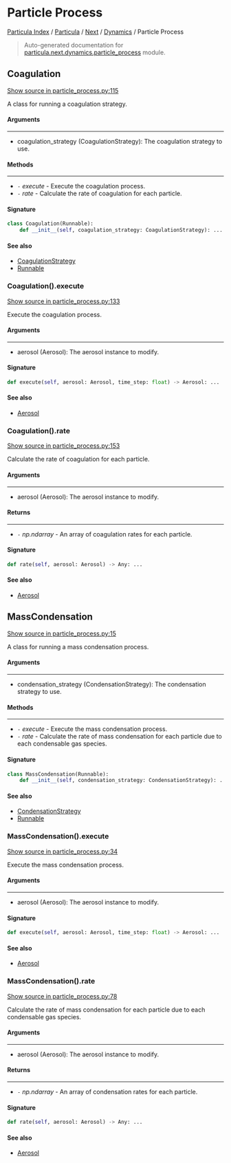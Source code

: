 # Particle Process

[Particula Index](../../../README.md#particula-index) / [Particula](../../index.md#particula) / [Next](../index.md#next) / [Dynamics](./index.md#dynamics) / Particle Process

> Auto-generated documentation for [particula.next.dynamics.particle_process](https://github.com/Gorkowski/particula/blob/main/particula/next/dynamics/particle_process.py) module.

## Coagulation

[Show source in particle_process.py:115](https://github.com/Gorkowski/particula/blob/main/particula/next/dynamics/particle_process.py#L115)

A class for running a coagulation strategy.

#### Arguments

-----
- coagulation_strategy (CoagulationStrategy): The coagulation strategy to
use.

#### Methods

--------
- `-` *execute* - Execute the coagulation process.
- `-` *rate* - Calculate the rate of coagulation for each particle.

#### Signature

```python
class Coagulation(Runnable):
    def __init__(self, coagulation_strategy: CoagulationStrategy): ...
```

#### See also

- [CoagulationStrategy](coagulation/strategy.md#coagulationstrategy)
- [Runnable](../runnable.md#runnable)

### Coagulation().execute

[Show source in particle_process.py:133](https://github.com/Gorkowski/particula/blob/main/particula/next/dynamics/particle_process.py#L133)

Execute the coagulation process.

#### Arguments

-----
- aerosol (Aerosol): The aerosol instance to modify.

#### Signature

```python
def execute(self, aerosol: Aerosol, time_step: float) -> Aerosol: ...
```

#### See also

- [Aerosol](../aerosol.md#aerosol)

### Coagulation().rate

[Show source in particle_process.py:153](https://github.com/Gorkowski/particula/blob/main/particula/next/dynamics/particle_process.py#L153)

Calculate the rate of coagulation for each particle.

#### Arguments

-----
- aerosol (Aerosol): The aerosol instance to modify.

#### Returns

--------
- `-` *np.ndarray* - An array of coagulation rates for each particle.

#### Signature

```python
def rate(self, aerosol: Aerosol) -> Any: ...
```

#### See also

- [Aerosol](../aerosol.md#aerosol)



## MassCondensation

[Show source in particle_process.py:15](https://github.com/Gorkowski/particula/blob/main/particula/next/dynamics/particle_process.py#L15)

A class for running a mass condensation process.

#### Arguments

-----
- condensation_strategy (CondensationStrategy): The condensation strategy
to use.

#### Methods

--------
- `-` *execute* - Execute the mass condensation process.
- `-` *rate* - Calculate the rate of mass condensation for each particle due to
each condensable gas species.

#### Signature

```python
class MassCondensation(Runnable):
    def __init__(self, condensation_strategy: CondensationStrategy): ...
```

#### See also

- [CondensationStrategy](./condensation.md#condensationstrategy)
- [Runnable](../runnable.md#runnable)

### MassCondensation().execute

[Show source in particle_process.py:34](https://github.com/Gorkowski/particula/blob/main/particula/next/dynamics/particle_process.py#L34)

Execute the mass condensation process.

#### Arguments

-----
- aerosol (Aerosol): The aerosol instance to modify.

#### Signature

```python
def execute(self, aerosol: Aerosol, time_step: float) -> Aerosol: ...
```

#### See also

- [Aerosol](../aerosol.md#aerosol)

### MassCondensation().rate

[Show source in particle_process.py:78](https://github.com/Gorkowski/particula/blob/main/particula/next/dynamics/particle_process.py#L78)

Calculate the rate of mass condensation for each particle due to
each condensable gas species.

#### Arguments

-----
- aerosol (Aerosol): The aerosol instance to modify.

#### Returns

--------
- `-` *np.ndarray* - An array of condensation rates for each particle.

#### Signature

```python
def rate(self, aerosol: Aerosol) -> Any: ...
```

#### See also

- [Aerosol](../aerosol.md#aerosol)
